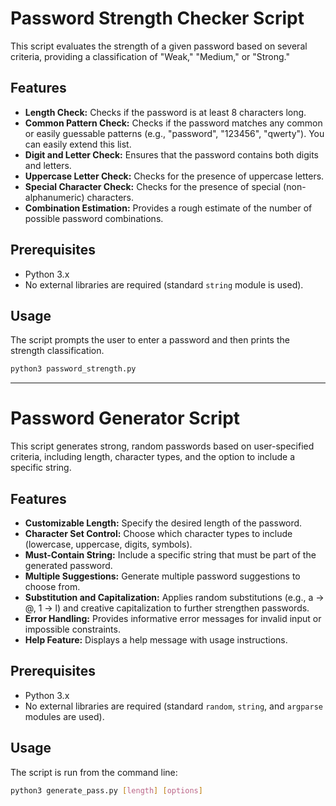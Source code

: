 # Password Strength Checker Script

This script evaluates the strength of a given password based on several criteria, providing a classification of "Weak," "Medium," or "Strong."

## Features

*   **Length Check:** Checks if the password is at least 8 characters long.
*   **Common Pattern Check:** Checks if the password matches any common or easily guessable patterns (e.g., "password", "123456", "qwerty").  You can easily extend this list.
*   **Digit and Letter Check:** Ensures that the password contains both digits and letters.
*   **Uppercase Letter Check:** Checks for the presence of uppercase letters.
*   **Special Character Check:** Checks for the presence of special (non-alphanumeric) characters.
*   **Combination Estimation:**  Provides a rough estimate of the number of possible password combinations.

## Prerequisites

*   Python 3.x
*   No external libraries are required (standard `string` module is used).

## Usage

The script prompts the user to enter a password and then prints the strength classification.

```bash
python3 password_strength.py
```

---------------------------------------------------------------------------------------------------------------------

# Password Generator Script

This script generates strong, random passwords based on user-specified criteria, including length, character types, and the option to include a specific string.

## Features

*   **Customizable Length:** Specify the desired length of the password.
*   **Character Set Control:** Choose which character types to include (lowercase, uppercase, digits, symbols).
*   **Must-Contain String:** Include a specific string that must be part of the generated password.
*   **Multiple Suggestions:** Generate multiple password suggestions to choose from.
*   **Substitution and Capitalization:** Applies random substitutions (e.g., a -> @, 1 -> l) and creative capitalization to further strengthen passwords.
*   **Error Handling:** Provides informative error messages for invalid input or impossible constraints.
*   **Help Feature:** Displays a help message with usage instructions.

## Prerequisites

*   Python 3.x
*   No external libraries are required (standard `random`, `string`, and `argparse` modules are used).

## Usage

The script is run from the command line:

```bash
python3 generate_pass.py [length] [options]
```
